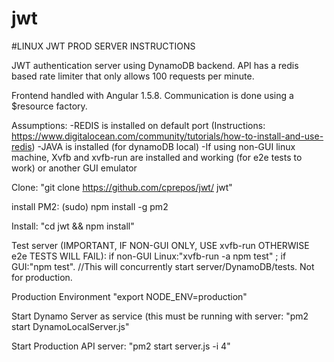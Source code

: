 
# jwt
#LINUX JWT PROD SERVER INSTRUCTIONS

JWT authentication server using DynamoDB backend. 
API has a redis based rate limiter that only allows
100 requests per minute. 

Frontend handled with Angular 1.5.8. Communication 
is done using a $resource factory.

Assumptions:
-REDIS is installed on default port (Instructions: https://www.digitalocean.com/community/tutorials/how-to-install-and-use-redis)
-JAVA is installed (for dynamoDB local)
-If using non-GUI linux machine, Xvfb and xvfb-run are installed and working (for e2e tests to work) or another GUI emulator

Clone:
"git clone https://github.com/cprepos/jwt/ jwt"

install PM2:
(sudo) npm install -g pm2

Install:
"cd jwt && npm install"

Test server (IMPORTANT, IF NON-GUI ONLY, USE xvfb-run OTHERWISE e2e TESTS WILL FAIL):
if non-GUI Linux:"xvfb-run -a npm test" ; if GUI:"npm test". //This will concurrently start server/DynamoDB/tests. Not for production.

Production Environment
"export NODE_ENV=production"

Start Dynamo Server as service (this must be running with server:
"pm2 start DynamoLocalServer.js"

Start Production API server:
"pm2 start server.js -i 4"







